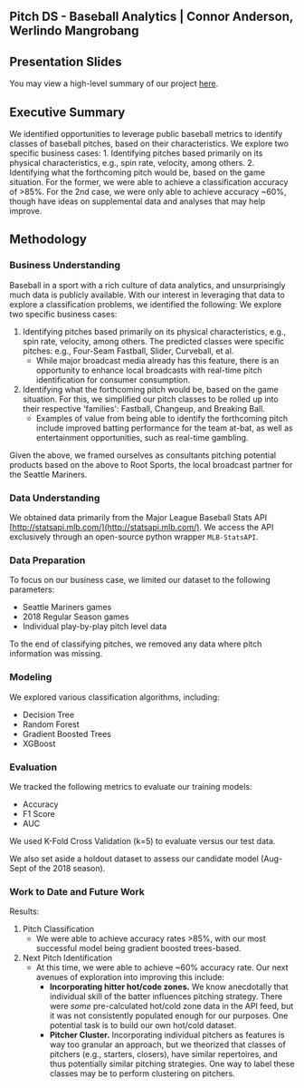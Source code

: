##  Pitch DS - Baseball Analytics | Connor Anderson, Werlindo Mangrobang 

## Presentation Slides
You may view a high-level summary of our project [here](
https://docs.google.com/presentation/d/1J-Z5fk1yK_eDGFtXMvaUAYLYH8LSZaeo9yV3E9rfO3g/edit?usp=sharing).


## Executive Summary
We identified opportunities to leverage public baseball metrics to identify classes of baseball pitches, based on their characteristics. We explore two specific business cases: 1. Identifying pitches based primarily on its physical characteristics, e.g., spin rate, velocity, among others. 2. Identifying what the forthcoming pitch would be, based on the game situation. For the former, we were able to achieve a classification accuracy of >85%. For the 2nd case, we were only able to achieve accuracy ~60%, though have ideas on supplemental data and analyses that may help improve.

## Methodology

### Business Understanding
Baseball in a sport with a rich culture of data analytics, and unsurprisingly much data is publicly available. With our interest in leveraging that data to explore a classification problems, we identified the following:
We explore two specific business cases:
1. Identifying pitches based primarily on its physical characteristics, e.g., spin rate, velocity, among others. The predicted classes were specific pitches: e.g., Four-Seam Fastball, Slider, Curveball, et al.
    - While major broadcast media already has this feature, there is an opportunity to enhance local broadcasts with real-time pitch identification for consumer consumption.
2. Identifying what the forthcoming pitch would be, based on the game situation. For this, we simplified our pitch classes to be rolled up into their respective 'families': Fastball, Changeup, and Breaking Ball.
    - Examples of value from being able to identify the forthcoming pitch include improved batting performance for the team at-bat, as well as entertainment opportunities, such as real-time gambling.

Given the above, we framed ourselves as consultants pitching potential products based on the above to Root Sports, the local broadcast partner for the Seattle Mariners.

### Data Understanding
We obtained data primarily from the Major League Baseball Stats API [http://statsapi.mlb.com/](http://statsapi.mlb.com/). We access the API exclusively through an open-source python wrapper `MLB-StatsAPI`.

### Data Preparation
To focus on our business case, we limited our dataset to the following parameters:
- Seattle Mariners games
- 2018 Regular Season games
- Individual play-by-play pitch level data

To the end of classifying pitches, we removed any data where pitch information was missing.

### Modeling
We explored various classification algorithms, including:
- Decision Tree
- Random Forest
- Gradient Boosted Trees
- XGBoost


### Evaluation
We tracked the following metrics to evaluate our training models:
- Accuracy
- F1 Score
- AUC

We used K-Fold Cross Validation (k=5) to evaluate versus our test data.

We also set aside a holdout dataset to assess our candidate model (Aug-Sept of the 2018 season).

### Work to Date and Future Work
Results:
1. Pitch Classification   
    -  We were able to achieve accuracy rates >85%, with our most successful model being gradient boosted trees-based.
2. Next Pitch Identification
    - At this time, we were able to achieve ~60% accuracy rate. Our next avenues of exploration into improving this include:  
        - **Incorporating hitter hot/code zones.** We know anecdotally that individual skill of the batter influences pitching strategy. There were _some_ pre-calculated hot/cold zone data in the API feed, but it was not consistently populated enough for our purposes. One potential task is to build our own hot/cold dataset.
        - **Pitcher Cluster.** Incorporating individual pitchers as features is way too granular an approach, but we theorized that classes of pitchers (e.g., starters, closers), have similar repertoires, and thus potentially similar pitching strategies. One way to label these classes may be to perform clustering on pitchers.
        

